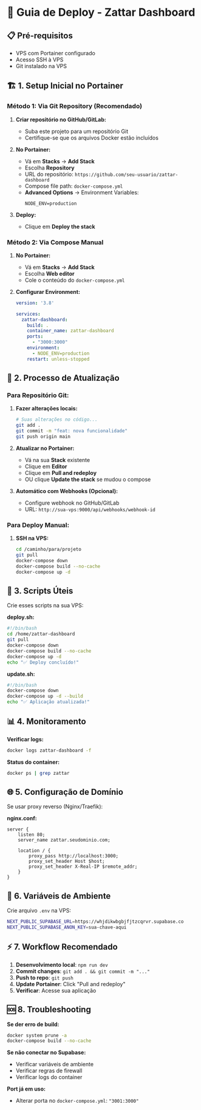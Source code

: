 # 🚀 Guia de Deploy - Zattar Dashboard

## 📋 Pré-requisitos
- VPS com Portainer configurado
- Acesso SSH à VPS
- Git instalado na VPS

## 🏗️ 1. Setup Inicial no Portainer

### Método 1: Via Git Repository (Recomendado)

1. **Criar repositório no GitHub/GitLab:**
   - Suba este projeto para um repositório Git
   - Certifique-se que os arquivos Docker estão incluídos

2. **No Portainer:**
   - Vá em **Stacks** → **Add Stack**
   - Escolha **Repository**
   - URL do repositório: `https://github.com/seu-usuario/zattar-dashboard`
   - Compose file path: `docker-compose.yml`
   - **Advanced Options** → Environment Variables:
     ```
     NODE_ENV=production
     ```

3. **Deploy:**
   - Clique em **Deploy the stack**

### Método 2: Via Compose Manual

1. **No Portainer:**
   - Vá em **Stacks** → **Add Stack**
   - Escolha **Web editor**
   - Cole o conteúdo do `docker-compose.yml`

2. **Configurar Environment:**
   ```yaml
   version: '3.8'
   
   services:
     zattar-dashboard:
       build: .
       container_name: zattar-dashboard
       ports:
         - "3000:3000"
       environment:
         - NODE_ENV=production
       restart: unless-stopped
   ```

## 🔄 2. Processo de Atualização

### Para Repositório Git:

1. **Fazer alterações locais:**
   ```bash
   # Suas alterações no código...
   git add .
   git commit -m "feat: nova funcionalidade"
   git push origin main
   ```

2. **Atualizar no Portainer:**
   - Vá na sua **Stack** existente
   - Clique em **Editor**
   - Clique em **Pull and redeploy**
   - OU clique **Update the stack** se mudou o compose

3. **Automático com Webhooks (Opcional):**
   - Configure webhook no GitHub/GitLab
   - URL: `http://sua-vps:9000/api/webhooks/webhook-id`

### Para Deploy Manual:

1. **SSH na VPS:**
   ```bash
   cd /caminho/para/projeto
   git pull
   docker-compose down
   docker-compose build --no-cache
   docker-compose up -d
   ```

## 🔧 3. Scripts Úteis

Crie esses scripts na sua VPS:

**deploy.sh:**
```bash
#!/bin/bash
cd /home/zattar-dashboard
git pull
docker-compose down
docker-compose build --no-cache
docker-compose up -d
echo "✅ Deploy concluído!"
```

**update.sh:**
```bash
#!/bin/bash
docker-compose down
docker-compose up -d --build
echo "✅ Aplicação atualizada!"
```

## 📊 4. Monitoramento

**Verificar logs:**
```bash
docker logs zattar-dashboard -f
```

**Status do container:**
```bash
docker ps | grep zattar
```

## 🌐 5. Configuração de Domínio

Se usar proxy reverso (Nginx/Traefik):

**nginx.conf:**
```nginx
server {
    listen 80;
    server_name zattar.seudominio.com;
    
    location / {
        proxy_pass http://localhost:3000;
        proxy_set_header Host $host;
        proxy_set_header X-Real-IP $remote_addr;
    }
}
```

## 🔐 6. Variáveis de Ambiente

Crie arquivo `.env` na VPS:
```bash
NEXT_PUBLIC_SUPABASE_URL=https://whjdikwbgbjfjtzcqrvr.supabase.co
NEXT_PUBLIC_SUPABASE_ANON_KEY=sua-chave-aqui
```

## ⚡ 7. Workflow Recomendado

1. **Desenvolvimento local**: `npm run dev`
2. **Commit changes**: `git add . && git commit -m "..."`
3. **Push to repo**: `git push`
4. **Update Portainer**: Click "Pull and redeploy"
5. **Verificar**: Acesse sua aplicação

## 🆘 8. Troubleshooting

**Se der erro de build:**
```bash
docker system prune -a
docker-compose build --no-cache
```

**Se não conectar no Supabase:**
- Verificar variáveis de ambiente
- Verificar regras de firewall
- Verificar logs do container

**Port já em uso:**
- Alterar porta no `docker-compose.yml`: `"3001:3000"`